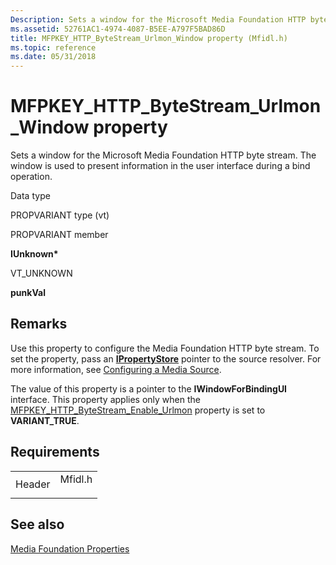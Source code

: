 ```yaml
---
Description: Sets a window for the Microsoft Media Foundation HTTP byte stream.
ms.assetid: 52761AC1-4974-4087-B5EE-A797F5BAD86D
title: MFPKEY_HTTP_ByteStream_Urlmon_Window property (Mfidl.h)
ms.topic: reference
ms.date: 05/31/2018
---
```


# MFPKEY\_HTTP\_ByteStream\_Urlmon\_Window property

Sets a window for the Microsoft Media Foundation HTTP byte stream. The window is used to present information in the user interface during a bind operation.



Data type

PROPVARIANT type (vt)

PROPVARIANT member

**IUnknown\***

VT\_UNKNOWN

**punkVal**



## Remarks

Use this property to configure the Media Foundation HTTP byte stream. To set the property, pass an [**IPropertyStore**](https://msdn.microsoft.com/en-us/library/Bb761474(v=VS.85).aspx) pointer to the source resolver. For more information, see [Configuring a Media Source](configuring-a-media-source.md).

The value of this property is a pointer to the **IWindowForBindingUI** interface. This property applies only when the [MFPKEY\_HTTP\_ByteStream\_Enable\_Urlmon](mfpkey-http-bytestream-enable-urlmon.md) property is set to **VARIANT\_TRUE**.

## Requirements



|                   |                                                                                    |
|-------------------|------------------------------------------------------------------------------------|
| Header<br/> | <dl> <dt>Mfidl.h</dt> </dl> |



## See also

<dl> <dt>

[Media Foundation Properties](media-foundation-properties.md)
</dt> </dl>

 

 




